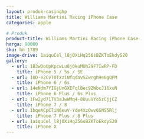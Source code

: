 ```yaml
---
layout: produk-casinghp
title: Williams Martini Racing iPhone Case
categories: apple

# Produk
product-title: Williams Martini Racing iPhone Case
harga: 90000
sku: hn-1789
image-drive: 1aiquCel_l8jOXiHq256sBZKToEkdyS20
gallery:
  - url: 1B3wDoUpKpcwLu8jOkuMUh29F7IwRP-FD
    title: iPhone 5 / 5s / SE
  - url: 10D-e2CvTOTxziNfqdavSZwrgh9e0gQFM
    title: iPhone 6 / 6s
  - url: 14eNdm7YIGjUnGXEFqlBec9ZWbcJ16xuN
    title: iPhone 6 Plus / 6s Plus
  - url: 1Fw2yd71TV3aJwWMq4-8UuuVYo5zCjjCZ
    title: iPhone 7 / 8
  - url: 1bqeACpC7iN6euV-Yde4XzOwv6SNS5Rlj
    title: iPhone 7 Plus / 8 Plus
  - url: 1aiquCel_l8jOXiHq256sBZKToEkdyS20
    title: iPhone X
---
```

